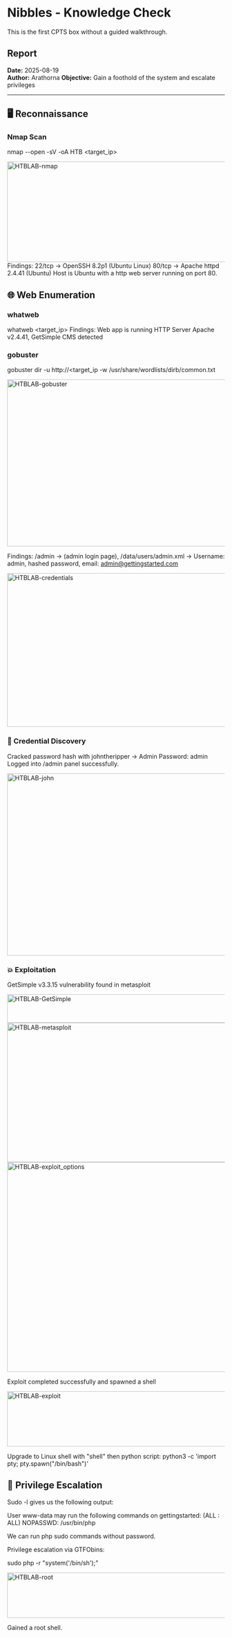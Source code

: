 # Nibbles - Knowledge Check
This is the first CPTS box without a guided walkthrough. 

## Report

**Date:** 2025-08-19  
**Author:** Arathorna
**Objective:** Gain a foothold of the system and escalate privileges

---

## 🖥️ Reconnaissance

### Nmap Scan
nmap --open -sV -oA HTB <target_ip>

<img width="635" height="233" alt="HTBLAB-nmap" src="https://github.com/user-attachments/assets/655b75a3-7951-4d08-ac1f-995fb1e6ec8c" />
Findings: 
22/tcp → OpenSSH 8.2p1 (Ubuntu Linux)
80/tcp → Apache httpd 2.4.41 (Ubuntu)
Host is Ubuntu with a http web server running on port 80.

## 🌐 Web Enumeration

### whatweb
whatweb <target_ip>
Findings: Web app is running HTTP Server Apache v2.4.41, GetSimple CMS detected 

### gobuster
gobuster dir -u http://<target_ip -w /usr/share/wordlists/dirb/common.txt

<img width="640" height="387" alt="HTBLAB-gobuster" src="https://github.com/user-attachments/assets/2353bb13-052a-49f5-8cc0-e2fb1d6f7d29" />

Findings: /admin → (admin login page), /data/users/admin.xml → Username: admin, hashed password, email: admin@gettingstarted.com

<img width="954" height="356" alt="HTBLAB-credentials" src="https://github.com/user-attachments/assets/70c4f2a9-e55d-4543-bad5-dc023057ef38" />

### 🔑 Credential Discovery
Cracked password hash with johntheripper → Admin Password: admin
Logged into /admin panel successfully.

<img width="664" height="422" alt="HTBLAB-john" src="https://github.com/user-attachments/assets/320fc758-d1dd-45bb-8ea1-f0a3c537e6f4" />


### 💥 Exploitation
GetSimple v3.3.15 vulnerability found in metasploit

<img width="611" height="66" alt="HTBLAB-GetSimple" src="https://github.com/user-attachments/assets/4ecee1d4-d39f-41e5-8224-0de185c8eee3" />


<img width="663" height="323" alt="HTBLAB-metasploit" src="https://github.com/user-attachments/assets/76e9b161-98d5-4794-906c-b90fce636f6c" />

<img width="555" height="486" alt="HTBLAB-exploit_options" src="https://github.com/user-attachments/assets/dc2c02c2-3d83-4334-b851-273fb096a4c7" />


Exploit completed successfully and spawned a shell

<img width="630" height="128" alt="HTBLAB-exploit" src="https://github.com/user-attachments/assets/dcab40ce-4746-4a66-bcd7-f6ff5a3a599e" />

Upgrade to Linux shell with "shell" then python script: python3 -c 'import pty; pty.spawn("/bin/bash")'


## 🚀 Privilege Escalation

Sudo -l gives us the following output: 

User www-data may run the following commands on gettingstarted:
    (ALL : ALL) NOPASSWD: /usr/bin/php

We can run php sudo commands without password.

Privilege escalation via GTFObins:

sudo php -r "system('/bin/sh');"

<img width="668" height="105" alt="HTBLAB-root" src="https://github.com/user-attachments/assets/0a94d5bb-d3fa-4511-86db-ee0991bc41c7" />


Gained a root shell. 






